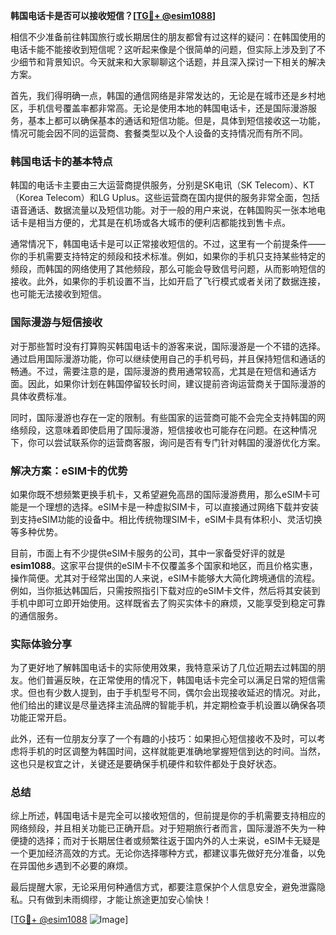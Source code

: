 **韩国电话卡是否可以接收短信？[[TG💪+ @esim1088](https://t.me/s/esim1088)]**

相信不少准备前往韩国旅行或长期居住的朋友都曾有过这样的疑问：在韩国使用的电话卡能不能接收到短信呢？这听起来像是个很简单的问题，但实际上涉及到了不少细节和背景知识。今天就来和大家聊聊这个话题，并且深入探讨一下相关的解决方案。

首先，我们得明确一点，韩国的通信网络是非常发达的，无论是在城市还是乡村地区，手机信号覆盖率都非常高。无论是使用本地的韩国电话卡，还是国际漫游服务，基本上都可以确保基本的通话和短信功能。但是，具体到短信接收这一功能，情况可能会因不同的运营商、套餐类型以及个人设备的支持情况而有所不同。

### 韩国电话卡的基本特点

韩国的电话卡主要由三大运营商提供服务，分别是SK电讯（SK Telecom）、KT（Korea Telecom）和LG Uplus。这些运营商在国内提供的服务非常全面，包括语音通话、数据流量以及短信功能。对于一般的用户来说，在韩国购买一张本地电话卡是相当方便的，尤其是在机场或各大城市的便利店都能找到售卡点。

通常情况下，韩国电话卡是可以正常接收短信的。不过，这里有一个前提条件——你的手机需要支持特定的频段和技术标准。例如，如果你的手机只支持某些特定的频段，而韩国的网络使用了其他频段，那么可能会导致信号问题，从而影响短信的接收。此外，如果你的手机设置不当，比如开启了飞行模式或者关闭了数据连接，也可能无法接收到短信。

### 国际漫游与短信接收

对于那些暂时没有打算购买韩国电话卡的游客来说，国际漫游是一个不错的选择。通过启用国际漫游功能，你可以继续使用自己的手机号码，并且保持短信和通话的畅通。不过，需要注意的是，国际漫游的费用通常较高，尤其是在短信和通话方面。因此，如果你计划在韩国停留较长时间，建议提前咨询运营商关于国际漫游的具体收费标准。

同时，国际漫游也存在一定的限制。有些国家的运营商可能不会完全支持韩国的网络频段，这意味着即使启用了国际漫游，短信接收也可能存在问题。在这种情况下，你可以尝试联系你的运营商客服，询问是否有专门针对韩国的漫游优化方案。

### 解决方案：eSIM卡的优势

如果你既不想频繁更换手机卡，又希望避免高昂的国际漫游费用，那么eSIM卡可能是一个理想的选择。eSIM卡是一种虚拟SIM卡，可以直接通过网络下载并安装到支持eSIM功能的设备中。相比传统物理SIM卡，eSIM卡具有体积小、灵活切换等多种优势。

目前，市面上有不少提供eSIM卡服务的公司，其中一家备受好评的就是**esim1088**。这家平台提供的eSIM卡不仅覆盖多个国家和地区，而且价格实惠，操作简便。尤其对于经常出国的人来说，eSIM卡能够大大简化跨境通信的流程。例如，当你抵达韩国后，只需按照指引下载对应的eSIM卡文件，然后将其安装到手机中即可立即开始使用。这样既省去了购买实体卡的麻烦，又能享受到稳定可靠的通信服务。

### 实际体验分享

为了更好地了解韩国电话卡的实际使用效果，我特意采访了几位近期去过韩国的朋友。他们普遍反映，在正常使用的情况下，韩国电话卡完全可以满足日常的短信需求。但也有少数人提到，由于手机型号不同，偶尔会出现接收延迟的情况。对此，他们给出的建议是尽量选择主流品牌的智能手机，并定期检查手机设置以确保各项功能正常开启。

此外，还有一位朋友分享了一个有趣的小技巧：如果担心短信接收不及时，可以考虑将手机的时区调整为韩国时间，这样就能更准确地掌握短信到达的时间。当然，这也只是权宜之计，关键还是要确保手机硬件和软件都处于良好状态。

### 总结

综上所述，韩国电话卡是完全可以接收短信的，但前提是你的手机需要支持相应的网络频段，并且相关功能已正确开启。对于短期旅行者而言，国际漫游不失为一种便捷的选择；而对于长期居住者或频繁往返于国内外的人士来说，eSIM卡无疑是一个更加经济高效的方式。无论你选择哪种方式，都建议事先做好充分准备，以免在异国他乡遇到不必要的麻烦。

最后提醒大家，无论采用何种通信方式，都要注意保护个人信息安全，避免泄露隐私。只有做到未雨绸缪，才能让旅途更加安心愉快！

[[TG💪+ @esim1088](https://t.me/s/esim1088) ![Image](https://i.postimg.cc/4NQfJmqS/Snipaste-2025-05-13-00-14-12.png)]